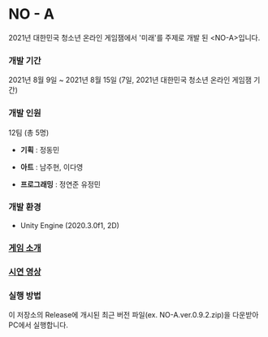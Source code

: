 # NO - A

2021년 대한민국 청소년 온라인 게임잼에서 '미래'를 주제로 개발 된 \<NO-A>입니다.



### 개발 기간

2021년 8월 9일 ~ 2021년 8월 15일 (7일, 2021년 대한민국 청소년 온라인 게임잼 기간)



### 개발 인원

12팀 (총 5명)

- **기획** : 정동민

- **아트** : 남주현, 이다영

- **프로그래밍** : 정연준 유정민



### 개발 환경

- Unity Engine (2020.3.0f1, 2D)



### [게임 소개](./IntroGame.md)



### [시연 영상](https://drive.google.com/file/d/1lxvQ5sq8x3uaGX9ItLrv7zFoL0pVfCrW/view?usp=sharing)



### 실행 방법

이 저장소의 Release에 개시된 최근 버전 파일(ex. NO-A.ver.0.9.2.zip)을 다운받아 PC에서 실행합니다.

